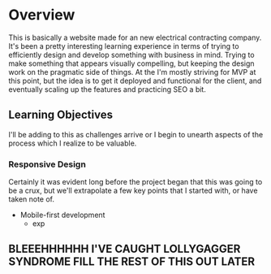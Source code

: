 # Overview

This is basically a website made for an new electrical contracting company. It's been a pretty interesting learning experience in terms of trying to efficiently design and develop something with business in mind. Trying to make something that appears visually compelling, but keeping the design work on the pragmatic side of things. At the I'm mostly striving for MVP at this point, but the idea is to get it deployed and functional for the client, and eventually scaling up the features and practicing SEO a bit.

## Learning Objectives

I'll be adding to this as challenges arrive or I begin to unearth aspects of the process which I realize to be valuable.

### Responsive Design

Certainly it was evident long before the project began that this was going to be a crux, but we'll extrapolate a few key points that I started with, or have taken note of.

- Mobile-first development
  - exp




## BLEEEHHHHHH I'VE CAUGHT LOLLYGAGGER SYNDROME FILL THE REST OF THIS OUT LATER